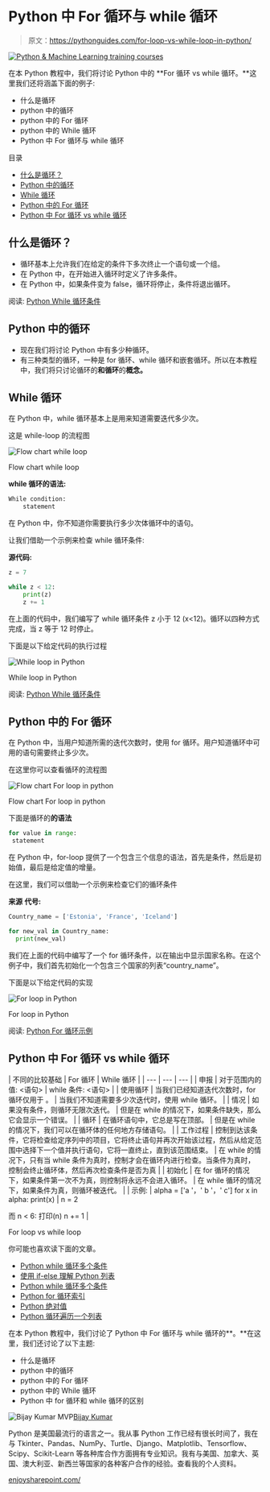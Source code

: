 # Python 中 For 循环与 while 循环

> 原文：<https://pythonguides.com/for-loop-vs-while-loop-in-python/>

[![Python & Machine Learning training courses](img/49ec9c6da89a04c9f45bab643f8c765c.png)](https://sharepointsky.teachable.com/p/python-and-machine-learning-training-course)

在本 Python 教程中，我们将讨论 Python 中的 **For 循环 vs while 循环。**这里我们还将涵盖下面的例子:

*   什么是循环
*   python 中的循环
*   python 中的 For 循环
*   python 中的 While 循环
*   Python 中 For 循环与 while 循环

目录

[](#)

*   [什么是循环？](#What_are_loops "What are loops?")
*   [Python 中的循环](#Loops_in_Python "Loops in Python")
*   [While 循环](#While_loop "While loop")
*   [Python 中的 For 循环](#For_loop_in_Python "For loop in Python")
*   [Python 中 For 循环 vs while 循环](#For_loop_vs_while_loop_in_Python "For loop vs while loop in Python")

## 什么是循环？

*   循环基本上允许我们在给定的条件下多次终止一个语句或一个组。
*   在 Python 中，在开始进入循环时定义了许多条件。
*   在 Python 中，如果条件变为 false，循环将停止，条件将退出循环。

阅读: [Python While 循环条件](https://pythonguides.com/python-while-loop-condition/)

## Python 中的循环

*   现在我们将讨论 Python 中有多少种循环。
*   有三种类型的循环，一种是 for 循环、while 循环和嵌套循环。所以在本教程中，我们将只讨论循环的**和循环**的**概念。**

## While 循环

在 Python 中，while 循环基本上是用来知道需要迭代多少次。

这是 while-loop 的流程图

![Flow chart while loop](img/3683fda17782ca61d969f128464a31d4.png "Flow chart while loop")

Flow chart while loop

**while 循环的语法:**

```py
While condition:
    statement
```

在 Python 中，你不知道你需要执行多少次体循环中的语句。

让我们借助一个示例来检查 while 循环条件:

**源代码:**

```py
z = 7

while z < 12:
    print(z)
    z += 1
```

在上面的代码中，我们编写了 while 循环条件 z 小于 12 (x<12)。循环以四种方式完成，当 z 等于 12 时停止。

下面是以下给定代码的执行过程

![While loop in Python](img/de4b3ad25e5ddc031293244f0e083300.png "While loop in Python")

While loop in Python

阅读: [Python While 循环条件](https://pythonguides.com/python-while-loop-condition/)

## Python 中的 For 循环

在 Python 中，当用户知道所需的迭代次数时，使用 for 循环。用户知道循环中可用的语句需要终止多少次。

在这里你可以查看循环的流程图

![Flow chart For loop in python](img/72526f4bec6d347549bceeeb17a4ca31.png "Flow chart For loop in python")

Flow chart For loop in python

下面是循环的**的语法**

```py
for value in range:
 statement
```

在 Python 中，for-loop 提供了一个包含三个信息的语法，首先是条件，然后是初始值，最后是给定值的增量。

在这里，我们可以借助一个示例来检查它们的循环条件

**来源** **代号:**

```py
Country_name = ['Estonia', 'France', 'Iceland']

for new_val in Country_name:
  print(new_val)
```

我们在上面的代码中编写了一个 for 循环条件，以在输出中显示国家名称。在这个例子中，我们首先初始化一个包含三个国家的列表“country_name”。

下面是以下给定代码的实现

![For loop in Python](img/fc1cedf1992dd896eb14d5fc1cfabbce.png "For loop in Python")

For loop in Python

阅读: [Python For 循环示例](https://pythonguides.com/python-for-loop/)

## Python 中 For 循环 vs while 循环

| 不同的比较基础
 | For 循环 | While 循环 |
| --- | --- | --- |
| 申报 | 对于范围内的值:
<语句> | while 条件:
<语句> |
| 使用循环 | 当我们已经知道迭代次数时，for 循环仅用于
。 | 当我们不知道需要多少次迭代时，使用 while 循环。 |
| 情况 | 如果没有条件，则循环无限次迭代。 | 但是在 while 的情况下，如果条件缺失，那么它会显示一个错误。 |
| 循环 | 在循环语句中，它总是写在顶部。 | 但是在 while 的情况下，我们可以在循环体的任何地方存储语句。 |
| 工作过程 | 控制到达该条件，它将检查给定序列中的项目，它将终止语句并再次开始该过程，然后从给定范围中选择下一个值并执行语句，它将一直终止，直到该范围结束。 | 在 while 的情况下，只有当 while 条件为真时，控制才会在循环内进行检查。当条件为真时，控制会终止循环体，然后再次检查条件是否为真 |
| 初始化 | 在 for 循环的情况下，如果条件第一次不为真，则控制将永远不会进入循环。 | 在 while 循环的情况下，如果条件为真，则循环被迭代。 |
| 示例: | alpha = ['a '，' b '，' c']
for x in alpha:
print(x) | n = 2

而 n < 6:
打印(n)
n += 1 |

For loop vs while loop

你可能也喜欢读下面的文章。

*   [Python while 循环多个条件](https://pythonguides.com/python-while-loop-multiple-conditions/)
*   [使用 if-else 理解 Python 列表](https://pythonguides.com/python-list-comprehension-using-if-else/)
*   [Python while 循环多个条件](https://pythonguides.com/python-while-loop-multiple-conditions/)
*   [Python for 循环索引](https://pythonguides.com/python-for-loop-index/)
*   [Python 绝对值](https://pythonguides.com/python-absolute-value/)
*   [Python 循环遍历一个列表](https://pythonguides.com/python-loop-through-a-list/)

在本 Python 教程中，我们讨论了 Python 中 For 循环与 while 循环的**。**在这里，我们还讨论了以下主题:

*   什么是循环
*   python 中的循环
*   python 中的 For 循环
*   python 中的 While 循环
*   Python 中 for 循环和 while 循环的区别

![Bijay Kumar MVP](img/9cb1c9117bcc4bbbaba71db8d37d76ef.png "Bijay Kumar MVP")[Bijay Kumar](https://pythonguides.com/author/fewlines4biju/)

Python 是美国最流行的语言之一。我从事 Python 工作已经有很长时间了，我在与 Tkinter、Pandas、NumPy、Turtle、Django、Matplotlib、Tensorflow、Scipy、Scikit-Learn 等各种库合作方面拥有专业知识。我有与美国、加拿大、英国、澳大利亚、新西兰等国家的各种客户合作的经验。查看我的个人资料。

[enjoysharepoint.com/](https://enjoysharepoint.com/)[](https://www.facebook.com/fewlines4biju "Facebook")[](https://www.linkedin.com/in/fewlines4biju/ "Linkedin")[](https://twitter.com/fewlines4biju "Twitter")